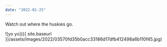 ```yaml
---
date: "2022-01-25"
---
```


Watch out where the huskies go.

![yo yo]({{ site.baseurl }}/assets/images/2022/03570fd35b0acc33186d17dfb412498a6b110f45.jpg)
